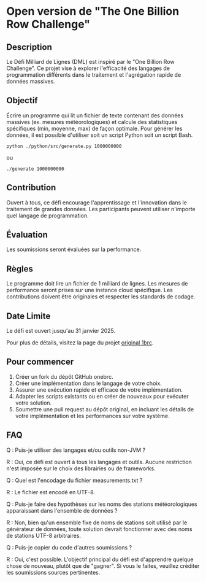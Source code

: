 # Open version de "The One Billion Row Challenge"

## Description

Le Défi Milliard de Lignes (DML) est inspiré par le "One Billion Row Challenge".
Ce projet vise à explorer l'efficacité des langages de programmation différents dans le traitement et l'agrégation rapide de données massives.

## Objectif

Écrire un programme qui lit un fichier de texte contenant des données massives (ex. mesures météorologiques) et calcule des statistiques spécifiques (min, moyenne, max) de façon optimale.
Pour générer les données, il est possible d'utiliser soit un script Python soit un script Bash.

```
python ./python/src/generate.py 1000000000
```

ou

```
./generate 1000000000
```

## Contribution

Ouvert à tous, ce défi encourage l'apprentissage et l'innovation dans le traitement de grandes données. Les participants peuvent utiliser n'importe quel langage de programmation.

## Évaluation

Les soumissions seront évaluées sur la performance.

## Règles

Le programme doit lire un fichier de 1 milliard de lignes.
Les mesures de performance seront prises sur une instance cloud spécifique.
Les contributions doivent être originales et respecter les standards de codage.

## Date Limite

Le défi est ouvert jusqu'au 31 janvier 2025.

Pour plus de détails, visitez la page du projet [original 1brc](https://github.com/gunnarmorling/1brc).

## Pour commencer

1. Créer un fork du dépôt GitHub onebrc.
2. Créer une implémentation dans le langage de votre choix.
3. Assurer une exécution rapide et efficace de votre implémentation.
4. Adapter les scripts existants ou en créer de nouveaux pour exécuter votre solution.
5. Soumettre une pull request au dépôt original, en incluant les détails de votre implémentation et les performances sur votre système.

## FAQ

Q : Puis-je utiliser des langages et/ou outils non-JVM ?

R : Oui, ce défi est ouvert à tous les langages et outils. Aucune restriction n'est imposée sur le choix des librairies ou de frameworks.


Q : Quel est l'encodage du fichier measurements.txt ?

R : Le fichier est encodé en UTF-8.


Q : Puis-je faire des hypothèses sur les noms des stations météorologiques apparaissant dans l'ensemble de données ?

R : Non, bien qu'un ensemble fixe de noms de stations soit utilisé par le générateur de données, toute solution devrait fonctionner avec des noms de stations UTF-8 arbitraires.


Q : Puis-je copier du code d'autres soumissions ?

R : Oui, c'est possible. L'objectif principal du défi est d'apprendre quelque chose de nouveau, plutôt que de "gagner". Si vous le faites, veuillez créditer les soumissions sources pertinentes.

